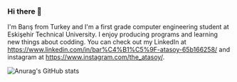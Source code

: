 ### Hi there 👋

I'm Barış from Turkey and I'm a first grade computer engineering student at Eskişehir Technical University. I enjoy producing programs and learning new things about codding. You can check out my LinkedIn at https://www.linkedin.com/in/bar%C4%B1%C5%9F-atasoy-65b166258/ and instagram at https://www.instagram.com/the_atasoy/.

![Anurag's GitHub stats](https://github-readme-stats.vercel.app/api?username=the-atasoy&show_icons=true&theme=dark)
